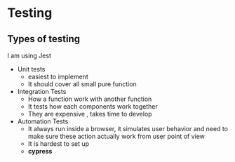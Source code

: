 # Testing

## Types of testing

I am using Jest

* Unit tests
  * &#x20;easiest to implement
  * It should cover all small pure function
* Integration Tests
  * How a function work with another function&#x20;
  * It tests how each components work together
  * They are expensive , takes time to develop
* Automation Tests
  * It always run inside a browser, it simulates user behavior  and need to make sure  these action actually work from user point of view
  * It is hardest to set up
  *   **cypress**

